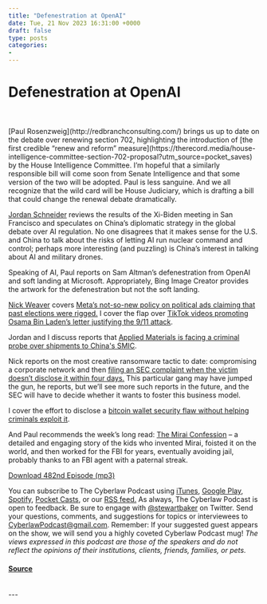 ```yaml
---
title: "Defenestration at OpenAI"
date: Tue, 21 Nov 2023 16:31:00 +0000
draft: false
type: posts
categories: 
- 
---
```

# Defenestration at OpenAI

<br/>

<br/>
[Paul Rosenzweig](http://redbranchconsulting.com/) brings us up to date on the debate over renewing section 702, highlighting the introduction of [the first credible “renew and reform” measure](https://therecord.media/house-intelligence-committee-section-702-proposal?utm_source=pocket_saves) by the House Intelligence Committee. I’m hopeful that a similarly responsible bill will come soon from Senate Intelligence and that some version of the two will be adopted. Paul is less sanguine. And we all recognize that the wild card will be House Judiciary, which is drafting a bill that could change the renewal debate dramatically.

[Jordan Schneider](https://www.cnas.org/people/jordan-schneider) reviews the results of the Xi-Biden meeting in San Francisco and speculates on China’s diplomatic strategy in the global debate over AI regulation. No one disagrees that it makes sense for the U.S. and China to talk about the risks of letting AI run nuclear command and control; perhaps more interesting (and puzzling) is China’s interest in talking about AI and military drones.

Speaking of AI, Paul reports on Sam Altman’s defenestration from OpenAI and soft landing at Microsoft. Appropriately, Bing Image Creator provides the artwork for the defenestration but not the soft landing.  

[Nick Weaver](https://www.linkedin.com/in/nicholas-weaver-13893644/) covers [Meta’s not-so-new policy on political ads claiming that past elections were rigged.](https://www.wsj.com/tech/meta-allows-ads-claiming-rigged-2020-election-on-facebook-instagram-309b678d?mod=followamazon&utm_source=pocket_saves) I cover the flap over [TikTok videos promoting Osama Bin Laden’s letter justifying the 9/11 attack](https://deadline.com/2023/11/tiktok-osama-bin-laden-9-11-1235613848/).

Jordan and I discuss reports that [Applied Materials is facing a criminal probe over shipments to China's SMIC](https://www.reuters.com/technology/applied-materials-under-us-criminal-probe-shipments-chinas-smic-sources-2023-11-16/?utm_source=pocket_saves). 

Nick reports on the most creative ransomware tactic to date: compromising a corporate network and then [filing an SEC complaint when the victim doesn’t disclose it within four days.](https://www.bleepingcomputer.com/news/security/ransomware-gang-files-sec-complaint-over-victims-undisclosed-breach/?utm_source=pocket_saves) This particular gang may have jumped the gun, he reports, but we’ll see more such reports in the future, and the SEC will have to decide whether it wants to foster this business model. 

I cover the effort to disclose a [bitcoin wallet security flaw without helping criminals exploit it](https://www.washingtonpost.com/technology/2023/11/14/bitcoin-wallet-passcode-flaw/?utm_source=pocket_saves).

And Paul recommends the week’s long read: [The Mirai Confession](https://www.wired.com/story/mirai-untold-story-three-young-hackers-web-killing-monster/?utm_source=pocket_saves) – a detailed and engaging story of the kids who invented Mirai, foisted it on the world, and then worked for the FBI for years, eventually avoiding jail, probably thanks to an FBI agent with a paternal streak.

[Download 482nd Episode (mp3)](https://www.steptoe.com/podcasts/TheCyberlawpodcast-482.mp3)

You can subscribe to The Cyberlaw Podcast using [iTunes](https://itunes.apple.com/us/podcast/steptoe-cyberlaw-podcast/id830593115?mt=2), [Google Play](https://play.google.com/music/listen#/ps/Ikx2d2ncjvw6zuoq3zh4qp2i7qu), [Spotify](https://open.spotify.com/show/3Co2wdTUaZr4Xqnlxs4soG), [Pocket Casts](http://pcasts.in/steptoe), or our [RSS feed.](http://www.steptoe.com/feed-Cyberlaw.rss) As always, The Cyberlaw Podcast is open to feedback. Be sure to engage with [@stewartbaker](https://twitter.com/stewartbaker) on Twitter. Send your questions, comments, and suggestions for topics or interviewees to [CyberlawPodcast@gmail.com](mailto:CyberlawPodcast@gmail.com). Remember: If your suggested guest appears on the show, we will send you a highly coveted Cyberlaw Podcast mug! _The views expressed in this podcast are those of the speakers and do not reflect the opinions of their institutions, clients, friends, families, or pets._

#### [Source](https://sites.libsyn.com/52286/defenestration-at-openai)

<br/>
---

